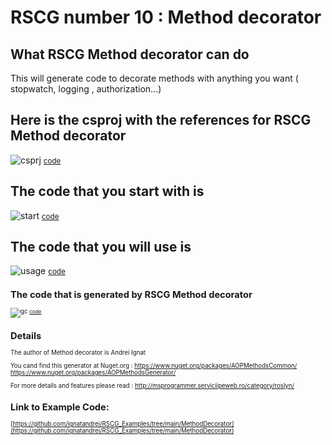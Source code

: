 
# RSCG number 10 : Method decorator


## What RSCG Method decorator can do

This will generate code to decorate methods with anything you want ( stopwatch, logging , authorization...)

## Here is the csproj with the references for RSCG Method decorator

![csprj](http://ignatandrei.github.io/RSCG_Examples/images/Method%20decorator/The.csproj.png)
<small>
[code](http://ignatandrei.github.io/RSCG_Examples/images/Method%20decorator/The.csproj)
</small>


## The code that you start with is 


![start](http://ignatandrei.github.io/RSCG_Examples/images/Method%20decorator/ExistingCode.cs.png)
<small>
[code](http://ignatandrei.github.io/RSCG_Examples/images/Method%20decorator/ExistingCode.cs)
</small>

## The code that you will use is

![usage](http://ignatandrei.github.io/RSCG_Examples/images/Method%20decorator/Usage.cs.png)
<small>
[code](http://ignatandrei.github.io/RSCG_Examples/images/Method%20decorator/Usage.cs)
<small>


## The code that is generated by RSCG Method decorator

![gc](http://ignatandrei.github.io/RSCG_Examples/images/Method%20decorator/GeneratedCode.cs.png)
<small>
[code](http://ignatandrei.github.io/RSCG_Examples/images/Method%20decorator/GeneratedCode.cs)
</small>


## Details

The author of Method decorator is Andrei Ignat

You cand find this generator at Nuget.org :    https://www.nuget.org/packages/AOPMethodsCommon/
    https://www.nuget.org/packages/AOPMethodsGenerator/

For more details and features please read : http://msprogrammer.serviciipeweb.ro/category/roslyn/ 


## Link to Example Code: 
[https://github.com/ignatandrei/RSCG_Examples/tree/main/MethodDecorator](https://github.com/ignatandrei/RSCG_Examples/tree/main/MethodDecorator)


